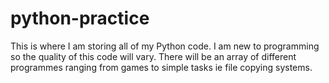 # python-practice

This is where I am storing all of my Python code. I am new to programming so the quality of this code will vary. There will be an array of different programmes ranging from games to simple tasks ie file copying systems. 
